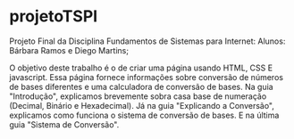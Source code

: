 # projetoTSPI

Projeto Final da Disciplina Fundamentos de Sistemas para Internet:
Alunos: Bárbara Ramos e Diego Martins;

O objetivo deste trabalho é o de criar uma página usando HTML, CSS E javascript. Essa página fornece informações sobre conversão de números de bases diferentes e uma calculadora de conversão de bases.
Na guia "Introdução", explicamos brevemente sobra casa base de numeração (Decimal, Binário e Hexadecimal). 
Já na guia "Explicando a Conversão", explicamos como funciona o sistema de conversão de bases.
E na última guia "Sistema de Conversão".
